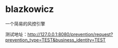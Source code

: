 # blazkowicz

一个简易的风控引擎

测试地址：http://127.0.0.1:8080/prevention/request?prevention_type=TEST&business_identity=TEST